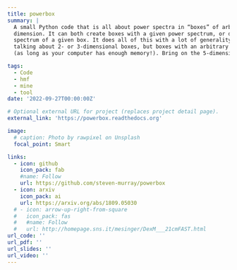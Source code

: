 ```yaml
---
title: powerbox
summary: |
  A small Python code that is all about power spectra in “boxes” of arbitrary 
  dimension. It can both create boxes with a given power spectrum, or determine the power 
  spectrum of a given box. It does all of this with a lot of generality — we’re not just 
  talking about 2- or 3-dimensional boxes, but boxes with an arbitrary number of dimensions 
  (as long as your computer has enough memory!). Bring on the 5-dimensional cubes!

tags:
  - Code
  - hmf
  - mine
  - tool
date: '2022-09-27T00:00:00Z'

# Optional external URL for project (replaces project detail page).
external_link: 'https://powerbox.readthedocs.org'

image:
  # caption: Photo by rawpixel on Unsplash
  focal_point: Smart

links:
  - icon: github
    icon_pack: fab
    #name: Follow
    url: https://github.com/steven-murray/powerbox
  - icon: arxiv
    icon_pack: ai
    url: https://arxiv.org/abs/1809.05030
  # - icon: arrow-up-right-from-square
  #   icon_pack: fas
  #   #name: Follow
  #   url: http://homepage.sns.it/mesinger/DexM___21cmFAST.html
url_code: ''
url_pdf: ''
url_slides: ''
url_video: ''
---
```



